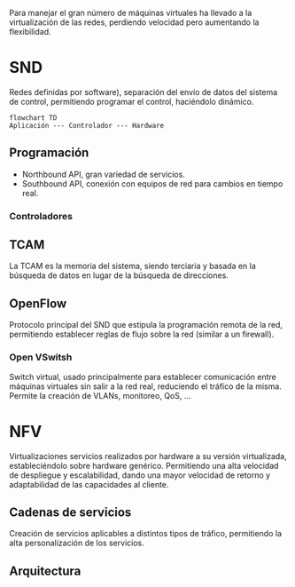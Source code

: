 Para manejar el gran número de máquinas virtuales ha llevado a la virtualización de las redes, perdiendo velocidad pero aumentando la flexibilidad.
# SND
Redes definidas por software), separación del envío de datos del sistema de control, permitiendo programar el control, haciéndolo dinámico.
```mermaid
flowchart TD
Aplicación --- Controlador --- Hardware
```
## Programación
- Northbound API, gran variedad de servicios.
- Southbound API, conexión con equipos de red para cambios en tiempo real.
### Controladores
## TCAM
La TCAM es la memoria del sistema, siendo terciaria y basada en la búsqueda de datos en lugar de la búsqueda de direcciones.
## OpenFlow
Protocolo principal del SND que estipula la programación remota de la red, permitiendo establecer reglas de flujo sobre la red (similar a un firewall).
### Open VSwitsh
Switch virtual, usado principalmente para establecer comunicación entre máquinas virtuales sin salir a la red real, reduciendo el tráfico de la misma. Permite la creación de VLANs, monitoreo, QoS, …
# NFV
Virtualizaciones servicios realizados por hardware a su versión virtualizada, estableciéndolo sobre hardware genérico. Permitiendo una alta velocidad de despliegue y escalabilidad, dando una mayor velocidad de retorno y adaptabilidad de las capacidades al cliente.
## Cadenas de servicios
Creación de servicios aplicables a distintos tipos de tráfico, permitiendo la alta personalización de los servicios.
## Arquitectura